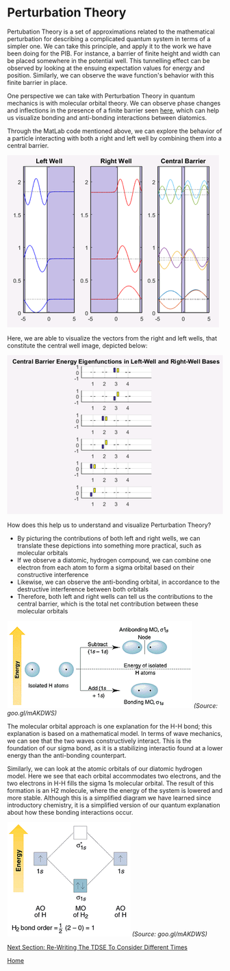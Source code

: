 # Perturbation Theory

Pertubation Theory is a set of approximations related to the mathematical perturbation for describing a complicated quantum system in
terms of a simpler one. We can take this principle, and apply it to the work we have been doing for the PIB. For instance, a barrier
of finite height and width can be placed somewhere in the potential well. This tunnelling effect can be observed by looking at the
ensuing expectation values for energy and position. Similarly, we can observe the wave function's behavior with this finite barrier in place.

One perspective we can take with Perturbation Theory in quantum mechanics is with molecular orbital theory. We can observe phase changes and inflections in the presence of a finite barrier seen [here](/Perturb.md), which can help us visualize bonding and anti-bonding interactions between diatomics.

Through the MatLab code mentioned above, we can explore the behavior of a particle interacting with both a right and left well by combining them into a central barrier. 

![well](/well.png) 

Here, we are able to visualize the vectors from the right and left wells, that constitute the central well image, depicted below:

![vectors](/well1.png)

How does this help us to understand and visualize Perturbation Theory? 
* By picturing the contributions of both left and right wells, we can translate these depictions into something more practical, 
such as molecular orbitals 
* If we observe a diatomic, hydrogen compound, we can combine one electron from each atom to form a sigma orbital based on their constructive interference 
* Likewise, we can observe the anti-bonding orbital, in accordance to the destructive interference between both orbitals 
* Therefore, both left and right wells can tell us the contributions to the central barrier, which is the total net contribution between 
these molecular orbitals 

![HO](/H2_MO_Diag.gif)
*(Source: goo.gl/mAKDWS)*

The molecular orbital approach is one explanation for the H-H bond; this explanation is based on a mathematical model. In terms of wave mechanics, we can see that the two waves constructively interact. This is the foundation of our sigma bond, as it is a stabilizing interactio found at a lower energy than the anti-bonding counterpart. 

Similarly, we can look at the atomic orbitals of our diatomic hydrogen model. Here we see that each orbital accommodates two electrons, and the two electrons in H-H fills the sigma 1s molecular orbital. The result of this formation is an H2 molecule, where the energy of the system is lowered and more stable. Although this is a simplified diagram we have learned since introductory chemistry, it is a simplified version of our quantum explanation about how these bonding interactions occur.

![HO](/sigmah2.gif) 
*(Source: goo.gl/mAKDWS)*

[Next Section: Re-Writing The TDSE To Consider Different Times](/MLW8.md)

[Home](/README.md)
